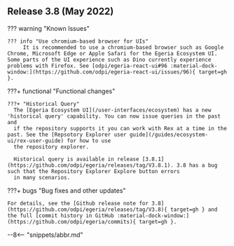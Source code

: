 <!-- SPDX-License-Identifier: CC-BY-4.0 -->
<!-- Copyright Contributors to the Egeria project. -->

## Release 3.8 (May 2022)

??? warning "Known Issues"

    ??? info "Use chromium-based browser for UIs"
         It is recommended to use a chromium-based browser such as Google Chrome, Microsoft Edge or Apple Safari for the Egeria Ecosystem UI. Some parts of the UI experience such as Dino currently experience problems with Firefox. See [odpi/egeria-react-ui#96 :material-dock-window:](https://github.com/odpi/egeria-react-ui/issues/96){ target=gh }.

???+ functional "Functional changes"

    ???+ "Historical Query"
      The [Egeria Ecosystem UI](/user-interfaces/ecosystem) has a new 'historical query' capability. You can now issue queries in the past and 
      if the repository supports it you can work with Rex at a time in the past. See the [Repsotory Explorer user guide](/guides/ecosystem-ui/rex-user-guide) for how to use
      the repository explorer. 
  
      Historical query is available in release [3.8.1](https://github.com/odpi/egeria/releases/tag/V3.8.1). 3.8 has a bug such that the Repository Explorer Explore button errors
      in many scenarios.

???+ bugs "Bug fixes and other updates"

    For details, see the [Github release note for 3.8](https://github.com/odpi/egeria/releases/tag/V3.8){ target=gh } and the full [commit history in GitHub :material-dock-window:](https://github.com/odpi/egeria/commits){ target=gh }.

--8<-- "snippets/abbr.md"
